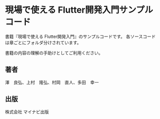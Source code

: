 # 現場で使える Flutter開発入門サンプルコード

書籍『現場で使える Flutter開発入門』のサンプルコードです。
各ソースコードは章ごとにフォルダ分けされています。

書籍の内容の理解の手助けとしてご利用ください。

## 著者
澤　良弘、上村　隆弘、村岡　直人、多田　幸一

## 出版
株式会社 マイナビ出版


